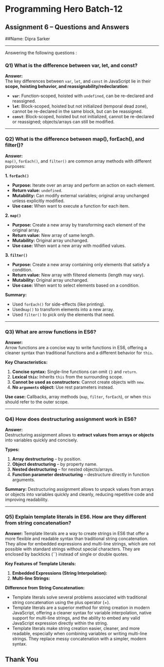 # Programming Hero Batch-12
## Assignment 6 – Questions and Answers
##Name: Dipra Sarker


-----------


Answering the following questions :

### Q1) What is the difference between var, let, and const?

**Answer:**  
The key differences between `var`, `let`, and `const` in JavaScript lie in their **scope, hoisting behavior, and reassignability/redeclaration**:  

- **`var`**: Function-scoped, hoisted with `undefined`, can be re-declared and reassigned.  
- **`let`**: Block-scoped, hoisted but not initialized (temporal dead zone), cannot be re-declared in the same block, but can be reassigned.  
- **`const`**: Block-scoped, hoisted but not initialized, cannot be re-declared or reassigned; objects/arrays can still be modified.  

---

### Q2) What is the difference between map(), forEach(), and filter()?

**Answer:**  
`map()`, `forEach()`, and `filter()` are common array methods with different purposes:

**1. `forEach()`**  
- **Purpose:** Iterate over an array and perform an action on each element.  
- **Return value:** `undefined`.  
- **Mutability:** Can modify external variables; original array unchanged unless explicitly modified.  
- **Use case:** When want to execute a function for each item.  

**2. `map()`**  
- **Purpose:** Create a new array by transforming each element of the original array.  
- **Return value:** New array of same length.  
- **Mutability:** Original array unchanged.  
- **Use case:** When want a new array with modified values.  

**3. `filter()`**  
- **Purpose:** Create a new array containing only elements that satisfy a condition.  
- **Return value:** New array with filtered elements (length may vary).  
- **Mutability:** Original array unchanged.  
- **Use case:** When want to select elements based on a condition.  

**Summary:**  
- Used `forEach()` for side-effects (like printing).  
- Used`map()` to transform elements into a new array.  
- Used `filter()` to pick only the elements that need.  

---

### Q3) What are arrow functions in ES6?

**Answer:**  
Arrow functions are a concise way to write functions in ES6, offering a cleaner syntax than traditional functions and a different behavior for `this`.

**Key Characteristics:**  
1. **Concise syntax:** Single-line functions can omit `{}` and `return`.  
2. **Lexical `this`:** Inherits `this` from the surrounding scope.  
3. **Cannot be used as constructors:** Cannot create objects with `new`.  
4. **No `arguments` object:** Use rest parameters instead.  

**Use case:** Callbacks, array methods (`map`, `filter`, `forEach`), or when `this` should refer to the outer scope.  

---


### Q4) How does destructuring assignment work in ES6?

**Answer:**  
Destructuring assignment allows to **extract values from arrays or objects** into variables quickly and concisely.  

**Types:**  
1. **Array destructuring** – by position.  
2. **Object destructuring** – by property name.  
3. **Nested destructuring** – for nested objects/arrays.  
4. **Function parameter destructuring** – destructure directly in function arguments.  

**Summary:** Destructuring assignment allows to unpack values from arrays or objects into variables quickly and cleanly, reducing repetitive code and improving readability.
      
---


### Q5) Explain template literals in ES6. How are they different from string concatenation?

**Answer:**   Template literals are a way to create strings in ES6 that offer a more flexible and readable syntax than traditional string concatenation. They allow for embedded expressions and multi-line strings, which are not possible with standard strings without special characters.
They are enclosed by backticks (``) instead of single or double quotes. 

**Key Features of Template Literals:**  
1. **Embedded Expressions (String Interpolation):** 
2. **Multi-line Strings:**  

**Difference from String Concatenation:** 

- Template literals solve several problems associated with traditional string concatenation using the plus operator (+).
- Template literals are a superior method for string creation in modern JavaScript, offering a cleaner syntax for variable interpolation, native support for multi-line strings, and the ability to embed any valid JavaScript expression directly within the string.
- Template literals make string creation easier, cleaner, and more readable, especially when combining variables or writing multi-line strings. They replace messy concatenation with a simpler, modern syntax.



## Thank You






